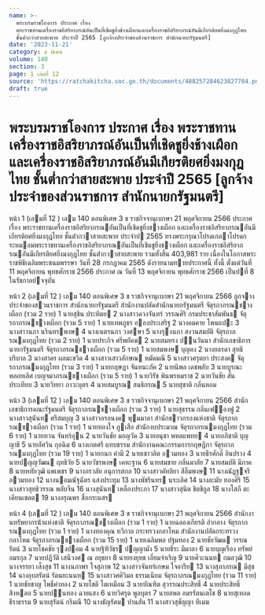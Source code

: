 ```yaml
---
name: >-
  พระบรมราชโองการ ประกาศ เรื่อง
  พระราชทานเครื่องราชอิสริยาภรณ์อันเป็นที่เชิดชูยิ่งช้างเผือกและเครื่องราชอิสริยาภรณ์อันมีเกียรติยศยิ่งมงกุฎไทย
  ชั้นต่ำกว่าสายสะพาย ประจำปี 2565 [ลูกจ้างประจำของส่วนราชการ สำนักนายกรัฐมนตรี]
date: '2023-11-21'
category: ข พิเศษ
volume: 140
section: 3
page: 1 เล่มที่ 12
source: 'https://ratchakitcha.soc.go.th/documents/488257284623827784.pdf'
draft: true
---
```


# พระบรมราชโองการ ประกาศ เรื่อง พระราชทานเครื่องราชอิสริยาภรณ์อันเป็นที่เชิดชูยิ่งช้างเผือกและเครื่องราชอิสริยาภรณ์อันมีเกียรติยศยิ่งมงกุฎไทย ชั้นต่ำกว่าสายสะพาย ประจำปี 2565 [ลูกจ้างประจำของส่วนราชการ สำนักนายกรัฐมนตรี]

หน้า 1 (เลมที่ 12 ) เลม 140 ตอนพิเศษ 3 ข ราชกิจจานุเบกษา 21 พฤศจิกายน 2566 ประกาศ เรื่อง พระราชทานเครื่องราชอิสริยาภรณอันเป็นที่เชิดชูยิ่งชางเผือก และเครื่องราชอิสริยาภรณอันมีเกียรติยศยิ่งมงกุฎไทย ชั้นต่ํากวาสายสะพาย ประจําป 2565 ทรงพระกรุณาโปรดเกลาโปรดกระหมอมพระราชทานเครื่องราชอิสริยาภรณอันเป็นที่เชิดชูยิ่งชางเผือก และเครื่องราชอิสริยาภรณอันมีเกียรติยศยิ่งมงกุฎไทย ชั้นต่ํากวาสายสะพาย รวมทั้งสิ้น 403,981 ราย เนื่องในโอกาสพระราชพิธีเฉลิมพระชนมพรรษา วันที่ 28 กรกฎาคม 2565 ดังรายนามทายประกาศนี้ ทั้งนี้ ตั้งแต่วันที่ 11 พฤศจิกายน พุทธศักราช 2566 ประกาศ ณ วันที่ 13 พฤศจิกายน พุทธศักราช 2566 เป็นปที่ 8 ในรัชกาลปจจุบัน

หน้า 2 (เลมที่ 12 ) เลม 140 ตอนพิเศษ 3 ข ราชกิจจานุเบกษา 21 พฤศจิกายน 2566 ลูกจางประจําของสวนราชการ สํานักนายกรัฐมนตรี สํานักงานปลัดสํานักนายกรัฐมนตรี จัตุรถาภรณชางเผือก (รวม 2 ราย) 1 นายสุชิน ประทิตย 2 นางสาวดวงจันทร์ วรรณศิริ กรมประชาสัมพันธ จัตุรถาภรณชางเผือก (รวม 5 ราย) 1 นายเทพภูธร อองประเสริฐ 2 นางคมคาย โพนแปะ 3 นางสาวนภา นรินทรพงษ 4 นางเนตรนภา วงศษา 5 นางรุงนภา สงวนสมบัติ จัตุรถาภรณมงกุฎไทย (รวม 2 ราย) 1 นายประกิจ ศรีพยัคฆ 2 นายสมทรง ปนวันนา สํานักเลขาธิการนายกรัฐมนตรี จัตุรถาภรณชางเผือก (รวม 5 ราย) 1 นายสมพงษ บุญคง 2 นางยลรดา สุทธิบริบาล 3 นางสาคร ผลมะขวิด 4 นางสาวเสาวลักษณ หมัดมณี 5 นางสาวศรุตยา ประสงค จัตุรถาภรณมงกุฎไทย (รวม 3 ราย) 1 นายกฤษฎา จันทนะภัค 2 นายนิพล เดชพลับ 3 นายบูรณะ พลอยเลิศ เบญจมาภรณชางเผือก (รวม 5 ราย) 1 นายวิรัช พินพรหมราช 2 นายวันชัย สันประเทียบ 3 นายวิทยา ภาวะบุตร 4 นายสมบูรณ สนธิกรณ 5 นายสุชาติ กลิ่นหอม

หน้า 3 (เลมที่ 12 ) เลม 140 ตอนพิเศษ 3 ข ราชกิจจานุเบกษา 21 พฤศจิกายน 2566 สํานักเลขาธิการคณะรัฐมนตรี จัตุรถาภรณชางเผือก (รวม 3 ราย) 1 นายสุธรรม กลิ่นเฟองฟู 2 นางสาวสุนันท ศรีสมบุญ 3 นางสาวอรอนงค พุมมาลา สํานักขาวกรองแห่งชาติ จัตุรถาภรณชางเผือก (รวม 1 ราย) 1 นายทองใจ ภูเสือ สํานักงบประมาณ จัตุรถาภรณมงกุฎไทย (รวม 6 ราย) 1 นายทวน จันทร์อุน 2 นายวันชัย มอญวัด 3 นายอนุชา พหลแพทย 4 นายอภิชาติ บุญญาธิ 5 นายอัศวิน กุลฉิม 6 นางเกตศรี แทบธรรม สํานักงานคณะกรรมการกฤษฎีกา จัตุรถาภรณมงกุฎไทย (รวม 19 ราย) 1 นายกนก คํามี 2 นายเชาวลิต อวมทอง 3 นายธีรศักดิ์ อินปราง 4 นายปญญวัฒน ฤทธิวัย 5 นายวัชรพงษ เคหะฐาน 6 นายสมชาย กลิ่นมาลัย 7 นายสมบัติ มีภาค 8 นายหทัยวุฒิ แพเพชร 9 นางกรวลัย อนุการสกล 10 นางสาวคัทลิยา สีลิ้มพงษ 11 นางณัฏฐจรี อวมทอง 12 นางนอมณัฐฉัตร แสงประทุม 13 นางพัชรินทร นระเลิศ 14 นางละมัย ทองศิริ 15 นางสาวสุทธิวรรณ พลับจีน 16 นางสุนันท เหลืองประภา 17 นางสาวสุนิต ชิตชิกูล 18 นางโสภี ตะเคียนเขตต 19 นางอรุณพร สื่อกระแสร

หน้า 4 (เลมที่ 12 ) เลม 140 ตอนพิเศษ 3 ข ราชกิจจานุเบกษา 21 พฤศจิกายน 2566 สํานักงานทรัพยากรน้ําแห่งชาติ จัตุรถาภรณชางเผือก (รวม 1 ราย) 1 นายฉลองเกียรติ อ่ํากลาง จัตุรถาภรณมงกุฎไทย (รวม 1 ราย) 1 นางทองคุณ ทวีกาล กระทรวงกลาโหม สํานักงานปลัดกระทรวงกลาโหม จัตุรถาภรณชางเผือก (รวม 15 ราย) 1 นายเฉลิมพล ปฐมทอง 2 นายชัยวัฒน วรรณรัตน์ 3 นายโชคชัย รุงปอม 4 นายฐิฑิวัชร ปญญามัง 5 นายธีระ มีมาลา 6 นายบุญเรือง ทรัพย์อมรกุล 7 นายปฏิวัติ เสนีวงศ ณ อยุธยา 8 นายยงยุทธ เอี่ยมจําเริญ 9 นายศิวะนนท กมลวุฒิ 10 นางจรรยา เส็งสุข 11 นางนภาพร ใจสุภาพ 12 นางสาวจันทร์เกษม ใจอารีย 13 นางสุภาภรณ มีสุข 14 นางอุบลรัตน์ รัตนยะนนท 15 นางสาวศศิวิมล ธรรมเนียม จัตุรถาภรณมงกุฎไทย (รวม 11 ราย) 1 นายชัยชาญ โพธิ์คําทอง 2 นายโชติ โตเหมือน 3 นายบัณฑิต สุวรรณประสิทธิ์ 4 นายประสิทธิ์ สิงหลอ 5 นายปนทอง ฉายแสง 6 นายวิศรุต พูลบุตร 7 นายสพล อมรรัตนเตโช 8 นายสุเทอด ธีราธรรม 9 นายสุรัตน์ กรีมณี 10 นางธัญรัศม ปานสัน 11 นางสาวสุชัญญา ทีเมฆ
